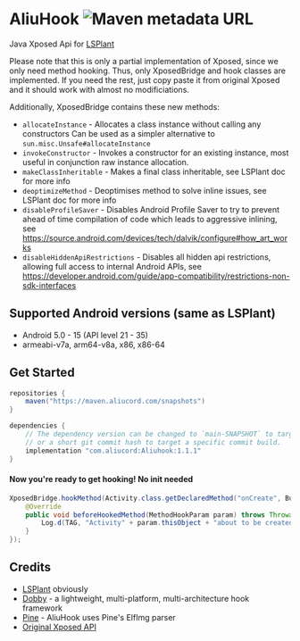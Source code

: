# AliuHook ![Maven metadata URL](https://img.shields.io/maven-metadata/v?metadataUrl=https%3A%2F%2Fmaven.aliucord.com%2Fsnapshots%2Fcom%2Faliucord%2FAliuhook%2Fmaven-metadata.xml)

Java Xposed Api for [LSPlant](https://github.com/LSPosed/LSPlant)

Please note that this is only a partial implementation of Xposed, since we only need method hooking.
Thus, only XposedBridge and hook classes are implemented. If you need the rest, just copy paste it
from original Xposed and it should work with almost no modificiations.

Additionally, XposedBridge contains these new methods:

- `allocateInstance` - Allocates a class instance without calling any constructors
   Can be used as a simpler alternative to `sun.misc.Unsafe#allocateInstance`
- `invokeConstructor` - Invokes a constructor for an existing instance, most useful in conjunction
   raw instance allocation.
- `makeClassInheritable` - Makes a final class inheritable, see LSPlant doc for more info
- `deoptimizeMethod` - Deoptimises method to solve inline issues, see LSPlant doc for more info
- `disableProfileSaver` - Disables Android Profile Saver to try to prevent ahead of time compilation
  of code which leads to aggressive inlining,
  see https://source.android.com/devices/tech/dalvik/configure#how_art_works
- `disableHiddenApiRestrictions` - Disables all hidden api restrictions, allowing full access to
  internal Android APIs,
  see https://developer.android.com/guide/app-compatibility/restrictions-non-sdk-interfaces

## Supported Android versions (same as LSPlant)

- Android 5.0 - 15 (API level 21 - 35)
- armeabi-v7a, arm64-v8a, x86, x86-64

## Get Started

```gradle
repositories {
    maven("https://maven.aliucord.com/snapshots")
}

dependencies {
    // The dependency version can be changed to `main-SNAPSHOT` to target the latest build,
    // or a short git commit hash to target a specific commit build.
    implementation "com.aliucord:Aliuhook:1.1.1"
}
```

#### Now you're ready to get hooking! No init needed

```java
XposedBridge.hookMethod(Activity.class.getDeclaredMethod("onCreate", Bundle.class), new XC_MethodHook() {
    @Override
    public void beforeHookedMethod(MethodHookParam param) throws Throwable {
        Log.d(TAG, "Activity" + param.thisObject + "about to be created!");
    }
});
```

## Credits

- [LSPlant](https://github.com/LSPosed/LSPlant) obviously
- [Dobby](https://github.com/LSPosed/Dobby) - a lightweight, multi-platform, multi-architecture hook framework
- [Pine](https://github.com/canyie/Pine) - AliuHook uses Pine's ElfImg parser
- [Original Xposed API](https://github.com/rovo89/XposedBridge) 
